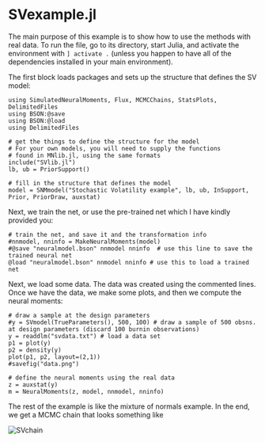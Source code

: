 # SVexample.jl
The main purpose of this example is to show how to use the methods with real data. To run the file, go to its directory, start Julia, and activate the environment with ```] activate .```  (unless you happen to have all of the dependencies installed in your main environment).

The first block loads packages and sets up the structure that defines the SV model:

```
using SimulatedNeuralMoments, Flux, MCMCChains, StatsPlots, DelimitedFiles
using BSON:@save
using BSON:@load
using DelimitedFiles

# get the things to define the structure for the model
# For your own models, you will need to supply the functions
# found in MNlib.jl, using the same formats
include("SVlib.jl")
lb, ub = PriorSupport()

# fill in the structure that defines the model
model = SNMmodel("Stochastic Volatility example", lb, ub, InSupport, Prior, PriorDraw, auxstat)
```

Next, we train the net, or use the pre-trained net which I have kindly provided you:
```
# train the net, and save it and the transformation info
#nnmodel, nninfo = MakeNeuralMoments(model)
#@save "neuralmodel.bson" nnmodel nninfo  # use this line to save the trained neural net 
@load "neuralmodel.bson" nnmodel nninfo # use this to load a trained net
```
Next, we load some data.  The data was created using the commented lines. Once we have the data, we make some plots, and then we compute the neural
moments:
```
# draw a sample at the design parameters
#y = SVmodel(TrueParameters(), 500, 100) # draw a sample of 500 obsns. at design parameters (discard 100 burnin observations)
y = readdlm("svdata.txt") # load a data set
p1 = plot(y)
p2 = density(y)
plot(p1, p2, layout=(2,1))
#savefig("data.png")

# define the neural moments using the real data
z = auxstat(y)
m = NeuralMoments(z, model, nnmodel, nninfo)
```

The rest of the example is like the mixture of normals example. In the end, we get a MCMC
chain that looks something like

![SVchain](https://github.com/mcreel/SimulatedNeuralMoments.jl/blob/main/examples/SV/chain.png)



